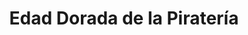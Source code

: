 ﻿---
title: "Edad Dorada de la Piratería"
permalink: periodes_595.html
layout: periode
dataInici: 1620
dataFi: 1795
sidebar: periodes
pares:
  - id: 306
    title: "Edad Moderna"
    dataInici: "(1453)"
    dataFi: "(1775)"

fills:
  - id: 596
    title: "Período de los Bucaneros"
    dataInici: "(1620)"
    dataFi: "(1683)"

  - id: 597
    title: "Ronda del Pirata"
    dataInici: "(1693)"
    dataFi: "(1700)"

jocsPrincipals:
  - title: "Merchants & Marauders"
    bggId: 25292
    dataInici: 
    dataFi: 

  - title: "Tortuga 1667"
    bggId: 218530
    dataInici: 
    dataFi: 

jocsEscenaris:
  - title: "Blackbeard"
    bggId: 235

  - title: "Blackbeard"
    bggId: 25685

  - title: "El arcón del pirata"
    bggId: 38649

  - title: "Black Fleet"
    bggId: 157403
    dataInici: 
    dataFi: 

  - title: "Port Royal"
    bggId: 156009
    dataInici: 
    dataFi: 

  - title: "Buccaneer"
    bggId: 3084
    dataInici: 
    dataFi: 

  - title: "Cartagena"
    bggId: 826
    dataInici: 1672
    dataFi: 

  - title: "Port Royal: Just One More Contract..."
    bggId: 181899
    dataInici: 
    dataFi: 

  - title: "Buccaneer"
    bggId: 22287
    dataInici: 
    dataFi: 

jocsEpoca:
jocsEpocaEscenaris:
  - title: "Battlegame Book 5: Fighting Ships"
    bggId: 12479
    escenari: "Silver Fleet"
    dataInici: 
    dataFi: 

---
